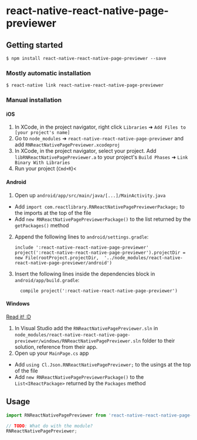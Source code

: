 
# react-native-react-native-page-previewer

## Getting started

`$ npm install react-native-react-native-page-previewer --save`

### Mostly automatic installation

`$ react-native link react-native-react-native-page-previewer`

### Manual installation


#### iOS

1. In XCode, in the project navigator, right click `Libraries` ➜ `Add Files to [your project's name]`
2. Go to `node_modules` ➜ `react-native-react-native-page-previewer` and add `RNReactNativePagePreviewer.xcodeproj`
3. In XCode, in the project navigator, select your project. Add `libRNReactNativePagePreviewer.a` to your project's `Build Phases` ➜ `Link Binary With Libraries`
4. Run your project (`Cmd+R`)<

#### Android

1. Open up `android/app/src/main/java/[...]/MainActivity.java`
  - Add `import com.reactlibrary.RNReactNativePagePreviewerPackage;` to the imports at the top of the file
  - Add `new RNReactNativePagePreviewerPackage()` to the list returned by the `getPackages()` method
2. Append the following lines to `android/settings.gradle`:
  	```
  	include ':react-native-react-native-page-previewer'
  	project(':react-native-react-native-page-previewer').projectDir = new File(rootProject.projectDir, 	'../node_modules/react-native-react-native-page-previewer/android')
  	```
3. Insert the following lines inside the dependencies block in `android/app/build.gradle`:
  	```
      compile project(':react-native-react-native-page-previewer')
  	```

#### Windows
[Read it! :D](https://github.com/ReactWindows/react-native)

1. In Visual Studio add the `RNReactNativePagePreviewer.sln` in `node_modules/react-native-react-native-page-previewer/windows/RNReactNativePagePreviewer.sln` folder to their solution, reference from their app.
2. Open up your `MainPage.cs` app
  - Add `using Cl.Json.RNReactNativePagePreviewer;` to the usings at the top of the file
  - Add `new RNReactNativePagePreviewerPackage()` to the `List<IReactPackage>` returned by the `Packages` method
      

## Usage
```javascript
import RNReactNativePagePreviewer from 'react-native-react-native-page-previewer';

// TODO: What do with the module?
RNReactNativePagePreviewer;
```
  